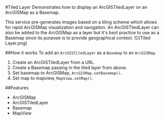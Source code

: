 #Tiled Layer
Demonstrates how to display an ArcGISTiledLayer on an ArcGISMap as a Basemap.
<p>
This service pre-generates images based on a tiling scheme which allows for rapid ArcGISMap visualization and navigation.
An ArcGISTiledLayer can also be added to the ArcGISMap as a layer but it's best practice to use as a Basemap since its purpose is to provide geographical context.
![](Tiled Layer.png)

##How it works
To add an `ArcGISTiledLayer` as a `Basemap` to an `ArcGISMap`.

1. Create an ArcGISTiledLayer from a URL.
2. Create a Basemap passing in the tiled layer from above.
3. Set basemap to ArcGISMap, `ArcGISMap.setBasemap()`.
4. Set map to mapview, `MapView.setMap()`.

##Features
- ArcGISMap
- ArcGISTiledLayer
- Basemap
- MapView
